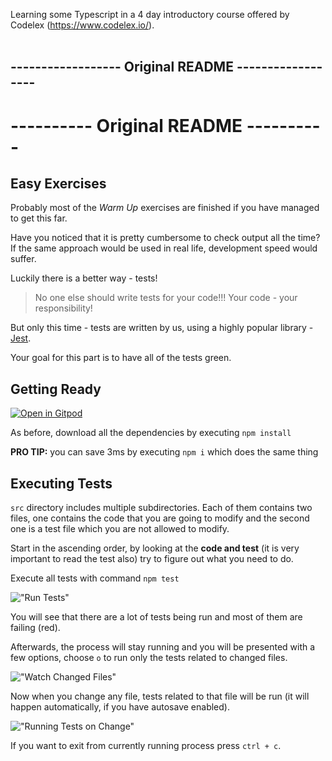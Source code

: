 Learning some Typescript in a 4 day introductory course offered by Codelex (https://www.codelex.io/).  
&nbsp;


## ------------------ Original README ------------------

#   ---------- Original README ----------
## Easy Exercises

Probably most of the _Warm Up_ exercises are finished if you have managed to get this far.

Have you noticed that it is pretty cumbersome to check output all the time? If the same approach would be used in real life, development speed would suffer.

Luckily there is a better way - tests!

> No one else should write tests for your code!!! Your code - your responsibility!

But only this time - tests are written by us, using a highly popular library - [Jest](https://jestjs.io).

Your goal for this part is to have all of the tests green.

## Getting Ready

[![Open in Gitpod](https://gitpod.io/button/open-in-gitpod.svg)](https://gitpod.io/#https://github.com/codelex-io/prep-course-day-two)

As before, download all the dependencies by executing `npm install`

**PRO TIP:** you can save 3ms by executing `npm i` which does the same thing

## Executing Tests

`src` directory includes multiple subdirectories. Each of them contains two files, one contains the code that you are going to modify and the second one is a test file which you are not allowed to modify.

Start in the ascending order, by looking at the **code and test** (it is very important to read the test also) try to figure out what you need to do.

Execute all tests with command `npm test`

!["Run Tests"](./assets/run-tests.gif)

You will see that there are a lot of tests being run and most of them are failing (red).

Afterwards, the process will stay running and you will be presented with a few options, choose `o` to run only the tests related to changed files.

!["Watch Changed Files"](./assets/watch-changed-files.gif)

Now when you change any file, tests related to that file will be run (it will happen automatically, if you have autosave enabled).

!["Running Tests on Change"](./assets/running-tests-on-change.gif)

If you want to exit from currently running process press `ctrl + c`.
